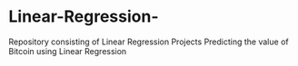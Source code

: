 # Linear-Regression-
Repository consisting of Linear Regression Projects
Predicting the value of Bitcoin using Linear Regression
